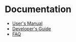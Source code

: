Documentation
=============

* [User's Manual](https://github.com/openpnp/openpnp/wiki/User-Manual)
* [Developer's Guide](https://github.com/openpnp/openpnp/wiki/Developers-Guide)
* [FAQ](https://github.com/openpnp/openpnp/wiki/FAQ)

